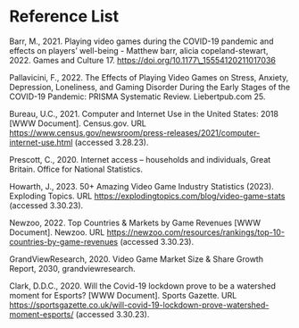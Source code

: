 # Reference List

Barr, M., 2021. Playing video games during the COVID-19 pandemic and effects on players’ well-being - Matthew barr, alicia copeland-stewart, 2022. Games and Culture 17. https://doi.org/10.1177\_15554120211017036

Pallavicini, F., 2022. The Effects of Playing Video Games on Stress, Anxiety, Depression, Loneliness, and Gaming Disorder During the Early Stages of the COVID-19 Pandemic: PRISMA Systematic Review. Liebertpub.com 25.

Bureau, U.C., 2021. Computer and Internet Use in the United States: 2018 \[WWW Document]. Census.gov. URL https://www.census.gov/newsroom/press-releases/2021/computer-internet-use.html (accessed 3.28.23).

Prescott, C., 2020. Internet access – households and individuals, Great Britain. Office for National Statistics.

Howarth, J., 2023. 50+ Amazing Video Game Industry Statistics (2023). Exploding Topics. URL https://explodingtopics.com/blog/video-game-stats (accessed 3.30.23).

Newzoo, 2022. Top Countries & Markets by Game Revenues \[WWW Document]. Newzoo. URL https://newzoo.com/resources/rankings/top-10-countries-by-game-revenues (accessed 3.30.23).

GrandViewResearch, 2020. Video Game Market Size & Share Growth Report, 2030, grandviewresearch.

Clark, D.D.C., 2020. Will the Covid-19 lockdown prove to be a watershed moment for Esports? \[WWW Document]. Sports Gazette. URL https://sportsgazette.co.uk/will-covid-19-lockdown-prove-watershed-moment-esports/ (accessed 3.30.23).
